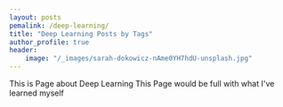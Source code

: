 ```yaml
---
layout: posts
pemalink: /deep-learning/
title: "Deep Learning Posts by Tags"
author_profile: true
header:
    image: "/_images/sarah-dokowicz-nAme0YH7hdU-unsplash.jpg"
---
```


This is Page about Deep Learning 
This Page would be full with what I've learned myself